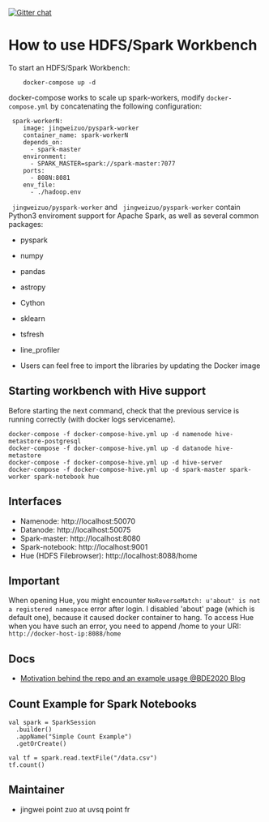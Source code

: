 [![Gitter chat](https://badges.gitter.im/gitterHQ/gitter.png)](https://gitter.im/big-data-europe/docker-hadoop-spark-workbench)

# How to use HDFS/Spark Workbench

To start an HDFS/Spark Workbench:
```
    docker-compose up -d
```

docker-compose works to scale up spark-workers, modify ```docker-compose.yml``` by concatenating the following configuration:

```
 spark-workerN:
    image: jingweizuo/pyspark-worker
    container_name: spark-workerN
    depends_on:
      - spark-master
    environment:
      - SPARK_MASTER=spark://spark-master:7077
    ports:
      - 808N:8081
    env_file:
      - ./hadoop.env
```  

``` jingweizuo/pyspark-worker``` and ``` jingweizuo/pyspark-worker``` contain Python3 enviroment support for Apache Spark, as well as several common packages:

* pyspark 
* numpy 
* pandas 
* astropy 
* Cython 
* sklearn 
* tsfresh 
* line_profiler

* Users can feel free to import the libraries by updating the Docker image

## Starting workbench with Hive support

Before starting the next command, check that the previous service is running correctly (with docker logs servicename).  

```
docker-compose -f docker-compose-hive.yml up -d namenode hive-metastore-postgresql
docker-compose -f docker-compose-hive.yml up -d datanode hive-metastore
docker-compose -f docker-compose-hive.yml up -d hive-server
docker-compose -f docker-compose-hive.yml up -d spark-master spark-worker spark-notebook hue
```

## Interfaces

* Namenode: http://localhost:50070
* Datanode: http://localhost:50075
* Spark-master: http://localhost:8080
* Spark-notebook: http://localhost:9001
* Hue (HDFS Filebrowser): http://localhost:8088/home

## Important

When opening Hue, you might encounter ```NoReverseMatch: u'about' is not a registered namespace``` error after login. I disabled 'about' page (which is default one), because it caused docker container to hang. To access Hue when you have such an error, you need to append /home to your URI: ```http://docker-host-ip:8088/home```

## Docs
* [Motivation behind the repo and an example usage @BDE2020 Blog](http://www.big-data-europe.eu/scalable-sparkhdfs-workbench-using-docker/)

## Count Example for Spark Notebooks
```
val spark = SparkSession
  .builder()
  .appName("Simple Count Example")
  .getOrCreate()

val tf = spark.read.textFile("/data.csv")
tf.count()
```

## Maintainer
* jingwei point zuo at uvsq point fr

